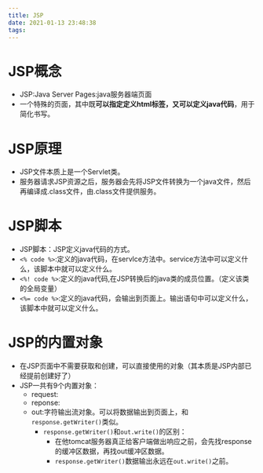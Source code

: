 ```yaml
---
title: JSP
date: 2021-01-13 23:48:38
tags:
---
```

# JSP概念

* JSP:Java Server Pages:java服务器端页面
* 一个特殊的页面，其中既**可以指定定义html标签，又可以定义java代码**，用于简化书写。

# JSP原理

* JSP文件本质上是一个Servlet类。
* 服务器请求JSP资源之后，服务器会先将JSP文件转换为一个java文件，然后再编译成.class文件，由.class文件提供服务。

# JSP脚本

* JSP脚本：JSP定义java代码的方式。
* `<% code %>`:定义的java代码，在servlce方法中。service方法中可以定义什么，该脚本中就可以定义什么。
* `<%! code %>`:定义的java代码,在JSP转换后的java类的成员位置。（定义该类的全局变量）
* `<%= code %>`:定义的java代码，会输出到页面上。输出语句中可以定义什么，该脚本中就可以定义什么。

# JSP的内置对象

* 在JSP页面中不需要获取和创建，可以直接使用的对象（其本质是JSP内部已经提前创建好了）
* JSP一共有9个内置对象：
  * request:
  * reponse:
  * out:字符输出流对象。可以将数据输出到页面上，和`response.getWriter()`类似。
    * `response.getWriter()`和`out.write()`的区别：
      * 在他tomcat服务器真正给客户端做出响应之前，会先找response的缓冲区数据，再找out缓冲区数据。
      * `response.getWriter()`数据输出永远在`out.write()`之前。
    
